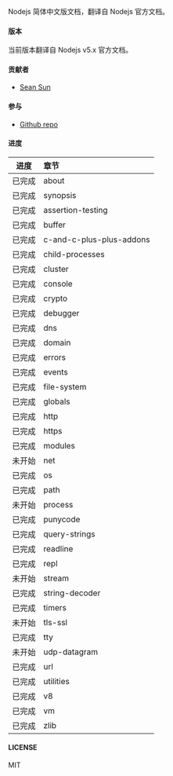 Nodejs 简体中文版文档，翻译自 Nodejs 官方文档。

#### 版本

当前版本翻译自 Nodejs v5.x 官方文档。

#### 贡献者

- [Sean Sun](http://pinggod.com)

#### 参与

- [Github repo](https://github.com/pinggod/node-doc)

#### 进度

|   进度    |     章节              |
|:---------:|:----------------------|
|  已完成   |  about  |
|  已完成   |  synopsis  |
|  已完成   |  assertion-testing  |
|  已完成   |  buffer  |
|  已完成   |  c-and-c-plus-plus-addons  |
|  已完成   |  child-processes  |
|  已完成   |  cluster  |
|  已完成   |  console  |
|  已完成   |  crypto  |
|  已完成   |  debugger  |
|  已完成   |  dns  |
|  已完成   |  domain  |
|  已完成   |  errors  |
|  已完成   |  events  |
|  已完成   |  file-system  |
|  已完成   |  globals  |
|  已完成   |  http  |
|  已完成   |  https  |
|  已完成   |  modules  |
|  未开始   |  net  |
|  已完成   |  os  |
|  已完成   |  path  |
|  未开始   |  process  |
|  已完成   |  punycode  |
|  已完成   |  query-strings  |
|  已完成   |  readline  |
|  已完成   |  repl  |
|  未开始   |  stream  |
|  已完成   |  string-decoder  |
|  已完成   |  timers  |
|  未开始   |  tls-ssl  |
|  已完成   |  tty  |
|  未开始   |  udp-datagram  |
|  已完成   |  url  |
|  已完成   |  utilities  |
|  已完成   |  v8  |
|  已完成   |  vm  |
|  已完成   |  zlib  |

#### LICENSE

MIT